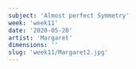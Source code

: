 ```yaml
---
subject: 'Almost perfect Symmetry'
week: 'week11'
date: '2020-05-20'
artist: 'Margaret'
dimensions: ''
slug: 'week11/Margaret2.jpg'
---
```

